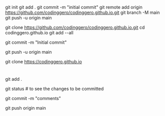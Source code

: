 git init
git add .
git commit -m "initial commit"
git remote add origin https://github.com/codinggero/codinggero.github.io.git
git branch -M main
git push -u origin main

git clone https://github.com/codinggero/codinggero.github.io.git
cd codinggero.github.io
git add --all

git commit -m "Initial commit"

git push -u origin main

git clone https://codinggero.github.io

#

git add .

git status # to see the changes to be committed

git commit -m "comments"

git push origin main
